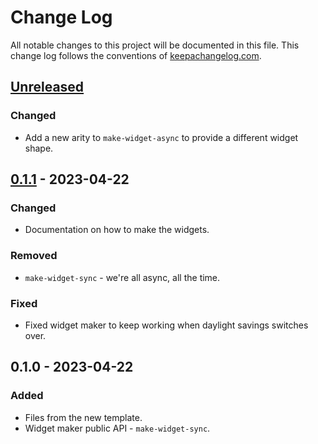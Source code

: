 # Change Log
All notable changes to this project will be documented in this file. This change log follows the conventions of [keepachangelog.com](http://keepachangelog.com/).

## [Unreleased]
### Changed
- Add a new arity to `make-widget-async` to provide a different widget shape.

## [0.1.1] - 2023-04-22
### Changed
- Documentation on how to make the widgets.

### Removed
- `make-widget-sync` - we're all async, all the time.

### Fixed
- Fixed widget maker to keep working when daylight savings switches over.

## 0.1.0 - 2023-04-22
### Added
- Files from the new template.
- Widget maker public API - `make-widget-sync`.

[Unreleased]: https://github.com/your-name/trip-planner/compare/0.1.1...HEAD
[0.1.1]: https://github.com/your-name/trip-planner/compare/0.1.0...0.1.1
